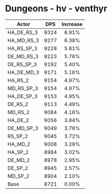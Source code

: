 # Dungeons - hv - venthyr
| Actor | DPS | Increase |
|---|:---:|:---:|
|HA_DE_RS_3|9324|6.91%|
|HA_MD_RS_3|9277|6.38%|
|HA_RS_SP_3|9228|5.81%|
|DE_MD_RS_3|9223|5.76%|
|DE_RS_SP_3|9192|5.40%|
|HA_DE_MD_3|9171|5.16%|
|HA_RS_2|9154|4.97%|
|MD_RS_SP_3|9154|4.97%|
|HA_DE_SP_3|9153|4.95%|
|DE_RS_2|9113|4.49%|
|MD_RS_2|9084|4.16%|
|HA_DE_2|9056|3.84%|
|DE_MD_SP_3|9049|3.76%|
|RS_SP_2|9045|3.72%|
|HA_MD_2|9008|3.29%|
|HA_SP_2|8984|3.02%|
|DE_MD_2|8978|2.95%|
|DE_SP_2|8945|2.57%|
|MD_SP_2|8904|2.10%|
|Base|8721|0.00%|
